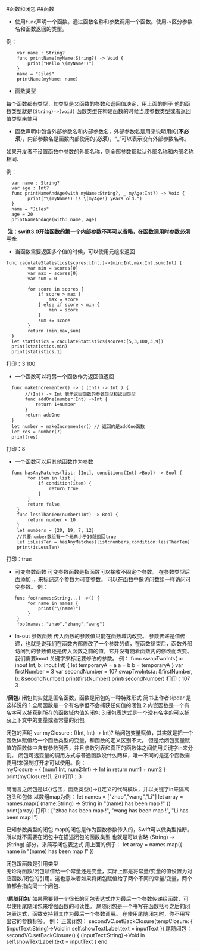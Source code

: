 #函数和闭包
##函数
- 使用`func`声明一个函数。通过函数名称和参数调用一个函数。使用`->`区分参数名和函数返回的类型。

例：
```
    var name : String?
    func printName(myName:String?) -> Void {
        print("Hello \(myName!)")
    }
    name = "Jiles"
    printName(myName: name)
```
    
 - 函数类型
 
每个函数都有类型，其类型是又函数的参数和返回值决定，用上面的例子
他的函数类型就是`(String)->(void)`
函数类型在构建函数的时候当成参数类型或者返回值类型来使用
    
- 函数声明中包含外部参数名和内部参数名，外部参数名是用来说明用的(**不必须**)，内部参数名是函数内部使用的(**必须**)，“_”可以表示没有外部参数名称。

如果开发者不设置函数中参数的外部名称，则全部参数都默认外部名称和内部名称相同.

例：
```
  var name : String?
  var age : Int?
  func printNameAndAge(with myName:String?, _ myAge:Int?) -> Void {
        print("\(myName!) is \(myAge!) years old.")
  }
  name = "Jiles"
  age = 20
  printNameAndAge(with: name, age)
```
  **注：swift3.0开始函数的第一个内部参数不再可以省略，在函数调用时参数必须写全**

- 当函数需要返回多个值的时候，可以使用元组来返回
```
func caculateStatistics(scores:[Int])->(min:Int,max:Int,sum:Int) {
        var min = scores[0]
        var max = scores[0]
        var sum = 0
        
        for score in scores {
            if score > max {
                max = score
            } else if score < min {
                min = score
            }
            sum += score
        }
        return (min,max,sum)
  }
  let statistics = caculateStatistics(scores:[5,3,100,3,9])
  print(statistics.min)
  print(statistics.1)
```
  打印：3 100

- 一个函数可以将另一个函数作为返回值返回
```
  func makeIncrementer() -> ( (Int) -> Int ) {
       //(Int) -> Int 表示返回函数的参数类型和返回类型
       func addOne(number:Int) ->Int {
           return 1+number
       }
       return addOne
  }
  let number = makeIncrementer() // 返回的是addOne函数
  let res = number(7)
  print(res)
```
打印：8

- 一个函数可以用其他函数作为参数
```
  func hasAnyMatches(list: [Int], condition:(Int)->Bool) -> Bool {
        for item in list {
            if condition(item) {
                return true
            }
        }
        return false
    }
    func lessThanTen(number:Int) -> Bool {
        return number < 10
    }
    let numbers = [20, 19, 7, 12]
    //只要number数组有一个元素小于10就返回true
    let isLessTen = hasAnyMatches(list:numbers,condition:lessThanTen)
    print(isLessTen) 
```
打印：true

- 可变参数函数
可变参数函数是指函数可以接收不固定个参数。
在参数类型后面添加 … 来标记这个参数为可变参数。
可以在函数中像访问数组一样访问可变参数。
例：
```
   func foo(names:String...) ->() {
        for name in names {
            print("\(name)")
        }
    }
    foo(names: "zhao","zhang","wang")
````
- In-out 参数函数
 传入函数的参数值只能在函数域内改变。
 参数传递是值传递，也就是说我们在函数内部修改了一个参数的值，在函数结束后，函数外部访问到的参数值还是传入函数之前的值，它并没有随着函数内的修改而改变。
 我们需要inout 关键字来标记要修改的参数。
 例：
    func swapTwoInts( a: inout Int, b: inout Int) {
        let temporaryA = a
        a = b
        b = temporaryA
    }
    var firstNumber = 3
    var secondNumber = 107
    swapTwoInts(a: &firstNumber, b: &secondNumber)
    print(firstNumber)
    print(secondNumber)
    打印：107 3
    
/**********闭包**********/
闭包其实就是匿名函数，函数是闭包的一种特殊形式
简书上作者sipdar 是这样说的
1.全局函数是一个有名字但不会捕获任何值的闭包
2.内嵌函数是一个有名字可以捕获到所在的函数域内值的闭包
3.闭包表达式是一个没有名字的可以捕获上下文中的变量或者常量的闭包

闭包的声明
    var myClosure : ((Int, Int) -> Int)?
给闭包变量赋值，其实就是把一个函数体赋值给一个函数类型的变量，和函数的定义区别不大。
但是给闭包变量赋值的函数体中含有参数列表，并且参数列表和真正的函数体之间使用关键字in来分割。
闭包可选变量的调用方式与普通函数没什么两样，唯一不同的是这个函数需要用!来强制打开才可以使用。例：   
    myClosure = { (num1:Int, num2:Int) -> Int in
        return num1 + num2
    }
    print(myClosure!(1, 2))
    打印：3
    
简而言之闭包是以{}包围，函数类型()->()定义的代码模块，并以关键字in来隔离包头和包体
以数组map为例：
    let names = ["zhao","wang","Li"]
    let array = names.map({
        (name:String) -> String in
        "\(name) has been map !"
    })
    print(array)
    打印：["zhao has been map !", "wang has been map !", "Li has been map !"]

已知参数类型的闭包
map的闭包是作为函数参数传入的，Swift可以做类型推断。
所以就不需要在闭包中在描述闭包的函数类型
也就是可以省略 (String) -> (String) 部分，来简写闭包表达式
用上面的例子：
    let array = names.map({
        name in
        "\(name) has been map !"
    })
    
闭包跟函数是引用类型    
无论将函数/闭包赋值给一个常量还是变量，实际上都是将常量/变量的值设置为对应函数/闭包的引用。这也意味着如果将闭包赋值给了两个不同的常量/变量，两个值都会指向同一个闭包.

/**********尾随闭包**********/
如果需要将一个很长的闭包表达式作为最后一个参数传递给函数，可以使用尾随闭包来增强函数的可读性。
尾随闭包是一个书写在函数括号之后的闭包表达式，函数支持将其作为最后一个参数调用。
在使用尾随闭包时，你不用写出它的参数标签。
例：
正常闭包：
        secondVC.setBackClosure(tempClosure: {
            (inputText:String)->Void in
            self.showTextLabel.text = inputText
        })
尾随闭包：
        secondVC.setBackClosure() {
            (inputText:String)->Void in
            self.showTextLabel.text = inputText
        }
end
